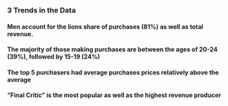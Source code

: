 ### 3 Trends in the Data
#### Men account for the lions share of purchases (81%) as well as total revenue. 
#### The majority of those making purchases are between the ages of 20-24 (39%), followed by 15-19 (24%)
#### The top 5 purchasers had average purchases prices relatively above the average
#### “Final Critic” is the most popular as well as the highest revenue producer 
